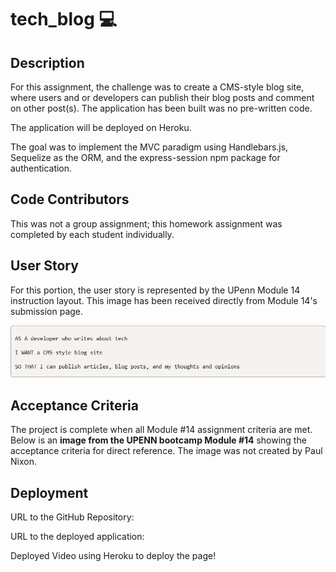 # tech_blog 💻

## Description
For this assignment, the challenge was to create a CMS-style blog site, where users and or developers can publish their blog posts and comment on other post(s). The application has been built was no pre-written code.  

The application will be deployed on Heroku. 

The goal was to implement the MVC paradigm using Handlebars.js, Sequelize as the ORM, and the express-session npm package for authentication.  


## Code Contributors
This was not a group assignment; this homework assignment was completed by each student individually.  


## User Story
For this portion, the user story is represented by the UPenn Module 14 instruction layout. This image has been received directly from Module 14's submission page. 

![Mod14](./public/images/userstory_mod14.jpg)


## Acceptance Criteria 
The project is complete when all Module #14 assignment criteria are met.  Below is an **image from the UPENN bootcamp Module #14** showing the acceptance criteria for direct reference.  The image was not created by Paul Nixon.


## Deployment

URL to the GitHub Repository:  

URL to the deployed application:  

Deployed Video using Heroku to deploy the page!